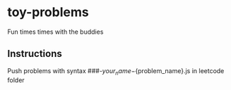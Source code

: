 # toy-problems
Fun times times with the buddies

## Instructions

Push problems with syntax ###-${your_name}-${problem_name}.js
in leetcode folder


